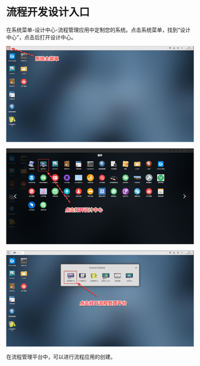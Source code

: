 # 流程开发设计入口

在系统菜单-设计中心-流程管理应用中定制您的系统。点击系统菜单，找到“设计中心”，点击后打开设计中心。

![](../../.gitbook/assets/image%20%2825%29.png)

![](../../.gitbook/assets/image%20%28162%29.png)

![](../../.gitbook/assets/image%20%2823%29.png)



在流程管理平台中，可以进行流程应用的创建。

